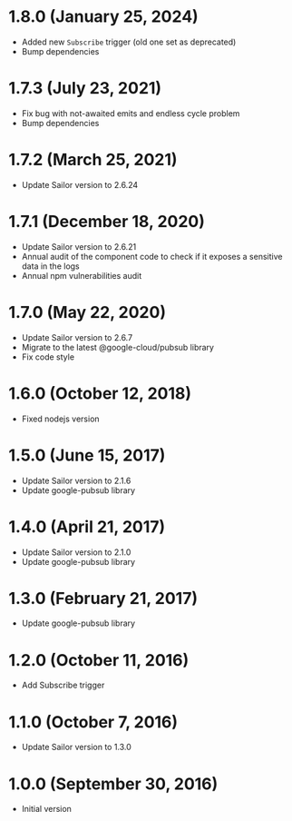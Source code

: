 # 1.8.0 (January 25, 2024)
* Added new `Subscribe` trigger (old one set as deprecated) 
* Bump dependencies

# 1.7.3 (July 23, 2021)
* Fix bug with not-awaited emits and endless cycle problem
* Bump dependencies

# 1.7.2 (March 25, 2021)

* Update Sailor version to 2.6.24

# 1.7.1 (December 18, 2020)

* Update Sailor version to 2.6.21
* Annual audit of the component code to check if it exposes a sensitive data in the logs
* Annual npm vulnerabilities audit

# 1.7.0 (May 22, 2020)

* Update Sailor version to 2.6.7
* Migrate to the latest @google-cloud/pubsub library
* Fix code style

# 1.6.0 (October 12, 2018)

* Fixed nodejs version

# 1.5.0 (June 15, 2017)

* Update Sailor version to 2.1.6
* Update google-pubsub library

# 1.4.0 (April 21, 2017)

* Update Sailor version to 2.1.0
* Update google-pubsub library

# 1.3.0 (February 21, 2017)

* Update google-pubsub library

# 1.2.0 (October 11, 2016)

* Add Subscribe trigger

# 1.1.0 (October 7, 2016)

* Update Sailor version to 1.3.0

# 1.0.0 (September 30, 2016)

* Initial version
